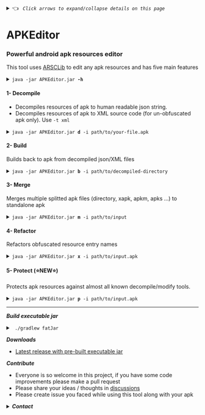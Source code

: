 <details><summary> 👈 <code><i> Click arrows to expand/collapse details on this page </i></code></summary></details>

# APKEditor
### Powerful android apk resources editor
This tool uses [ARSCLib](https://github.com/REAndroid/ARSCLib) to edit any apk resources and has five main features

<details><summary><code>java -jar APKEditor.jar <b>-h</b></code></summary>

```ShellSession
$ java -jar APKEditor.jar -h
APKEditor - x.x.x
Using: ARSCLib-x.x.x
https://github.com/REAndroid/APKEditor
Android binary resource files editor
Usage: 
 java -jar APKEditor.jar <command> <args>
 commands: 
  1)  d | decode     -   Decodes android resources binary to readable json
  2)  b | build      -   Builds android binary from json
  3)  m | merge      -   Merges split apk files from directory or XAPK, APKM, APKS ...
  4)  x | refactor   -   Refactors obfuscated resource names
  5)  p | protect    -   Protects/Obfuscates apk resource
 run with <command> -h to get detailed help about each command
 
```
</details>

#### 1- Decompile
* Decompiles resources of apk to human readable json string.
* Decompiles resources of apk to XML source code (for un-obfuscated apk only). Use  ``` -t xml ```
<details> <summary><code>java -jar APKEditor.jar <b>d</b> -i path/to/your-file.apk</code></summary>

```ShellSession
$ java -jar APKEditor.jar d -i test.apk -o test_json
00.000 I: [DECOMPILE] Decompiling ...
 Input: test.apk
Output: test_json
 ---------------------------- 
00.036 I: [DECOMPILE] Loading ...
00.129 I: [DECOMPILE] Decompiling to json ...
30.093 I: [DECOMPILE] Done
```

</details>

#### 2- Build
Builds back to apk from decompiled json/XML files
<details> <summary><code>java -jar APKEditor.jar <b>b</b> -i path/to/decompiled-directory</code></summary>

```ShellSession
$ java -jar APKEditor.jar b -i test_json -o test_edited.apk

00.000 I: [BUILD] Building ...
 Input: test_json/base
Output: test_edited.apk
 ---------------------------- 
00.048 I: [BUILD] Scanning directory ...
00.247 I: [BUILD] Writing apk...
22.032 [BUILD] Writing: method=STORED total=284921526 bytes : resources.arsc  
25.009 I: [BUILD] Zip align ...
27.101 I: [BUILD] Saved to: test_edited.apk
30.217 I: [BUILD] Done
```
</details>

#### 3- Merge
Merges multiple splitted apk files (directory, xapk, apkm, apks ...) to standalone apk
<details> <summary><code>java -jar APKEditor.jar <b>m</b> -i path/to/input</code></summary>

 ```ShellSession
$ java -jar APKEditor.jar m -i apk_files
00.049 I: [MERGE] Merging ...
   Input: apk_files
 Output: apk_files_merged.apk
 ---------------------------- 
00.050 I: [MERGE] Searching apk files ...
00.060 I: [MERGE] Found apk files: 3           
00.192 I: [MERGE] Found modules: 3
00.302 I: [MERGE] Merging: base
00.307 I: [MERGE] Added [base] classes.dex -> classes.dex
00.308 I: [MERGE] Merging resource table: base
01.302 I: [MERGE] Merging: config.xxhdpi-1
01.304 I: [MERGE] Merging resource table: config.xxhdpi-1
01.386 [MERGE] tum_ic_visibility_white_24.png
01.386 I: [MERGE] Merging: config.arm64_v8a-1
01.390 [MERGE] : lib/arm64-v8a/libnativeai.so

01.475 I: [MERGE] Sanitizing manifest ...
01.478 I: [MERGE] Removed: extractNativeLibs
01.480 I: [MERGE] Removed: isSplitRequired

01.480 I: [MERGE] Writing apk...
03.686 [MERGE] Writing: total=47693672 bytes : resources.arsc
03.729 I: [MERGE] Zip align ... 
04.611 I: [MERGE] Saved to: apk_files_merged.apk
04.700 I: [MERGE] Done

```  
![apkmerger](/.github/apkmerger.png)

</details>

#### 4- Refactor
Refactors obfuscated resource entry names
<details> <summary><code>java -jar APKEditor.jar <b>x</b> -i path/to/input.apk</code></summary>

 ```ShellSession
$ java -jar APKEditor.jar x -i input.apk
00.000 I: [REFACTOR] Refactoring ...
   Input: input.apk
 Output: input_refactored.apk
 ---------------------------- 
00.017 I: [REFACTOR] Loading apk: input.apk
00.952 I: [REFACTOR] Renamed entries: 5888
00.954 I: [REFACTOR] Writing apk ...
03.268 [REFACTOR] Writing: total=47589184 bytes : resources.arsc              
03.350 I: [REFACTOR] Zip align ...
03.504 I: [REFACTOR] Saved to: input_refactored.apk
03.504 I: [REFACTOR] Done

```  

</details>

#### 5- Protect  (⭐NEW⭐)
Protects apk resources against almost all known decompile/modify tools.
<details> <summary><code>java -jar APKEditor.jar <b>p</b> -i path/to/input.apk</code></summary>

 ```ShellSession
00.026 I: [PROTECT] Protecting ...
   Input: test.apk
 Output: test_protected.apk
 ---------------------------- 
00.027 I: [PROTECT] Loading apk file ...
00.052 I: [PROTECT] Protecting files ..
00.454 I: [PROTECT] Protecting resource table ..
00.474 I: [PROTECT] Writing apk ...
02.264 [PROTECT] Writing: total=47654392 bytes : resources.arsc              
02.346 I: [PROTECT] Zip align ...
02.451 I: [PROTECT] Saved to: test_protected.apk
02.451 I: [PROTECT] Done

```  

</details>
 
---

***Build executable jar***
<details> <summary> <code> ./gradlew fatJar </code> </summary>

 ```ShellSession
 
# NB: Due to my lazyness , the dependency ARSCLib.jar is pre-built and placed under APKEditor/libs/ARSCLib.jar or you can build yourself and replace it.
git clone https://github.com/REAndroid/APKEditor
cd APKEditor
./gradlew fatJar
# Executable jar will be placed ./build/libs/APKEditor-x.x.x.jar

 ```
 </details>

***Downloads***
* [Latest release with pre-built executable jar](https://github.com/REAndroid/APKEditor/releases/latest)

***Contribute***
* Everyone is so welcome in this project, if you have some code improvements please make a pull request
* Please share your ideas / thoughts in [discussions](https://github.com/REAndroid/APKEditor/discussions)
* Please create issue you faced while using this tool along with your apk



<details> <summary><i><b>Contact</b></i></summary> 

* Telegram: [@kikfox](https://t.me/kikfox)
* Email: [thekikfox@gmail.com](mailto:thekikfox@gmail.com)

</details>
